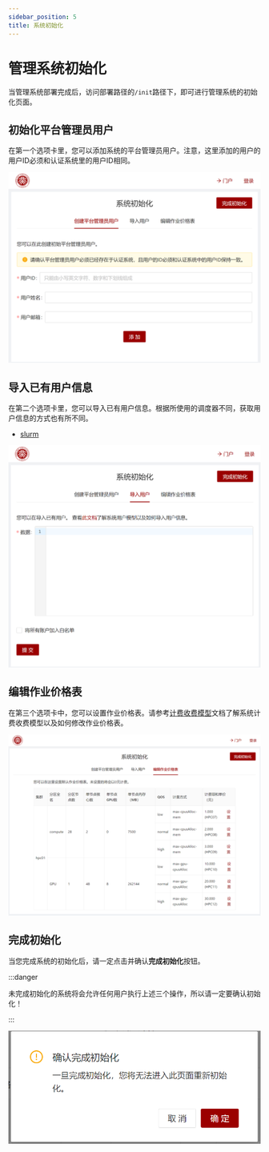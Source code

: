 ```yaml
---
sidebar_position: 5
title: 系统初始化
---
```


# 管理系统初始化

当管理系统部署完成后，访问部署路径的`/init`路径下，即可进行管理系统的初始化页面。

## 初始化平台管理员用户

在第一个选项卡里，您可以添加系统的平台管理员用户。注意，这里添加的用户的用户ID必须和认证系统里的用户ID相同。

![添加平台管理员用户](./init-admins.png)

## 导入已有用户信息

在第二个选项卡里，您可以导入已有用户信息。根据所使用的调度器不同，获取用户信息的方式也有所不同。

- [slurm](../schedulers/slurm.md#导入已有用户信息)

![导入已有用户信息](./init-users.png)

## 编辑作业价格表

在第三个选项卡中，您可以设置作业价格表。请参考[计费收费模型](../business/billing.mdx#从网页编辑作业价格表)文档了解系统计费收费模型以及如何修改作业价格表。

![修改作业价格表](./init-prices.png)

## 完成初始化

当您完成系统的初始化后，请一定点击并确认**完成初始化**按钮。

:::danger

未完成初始化的系统将会允许任何用户执行上述三个操作，所以请一定要确认初始化！

:::

![初始化完成](./init-complete.png)
